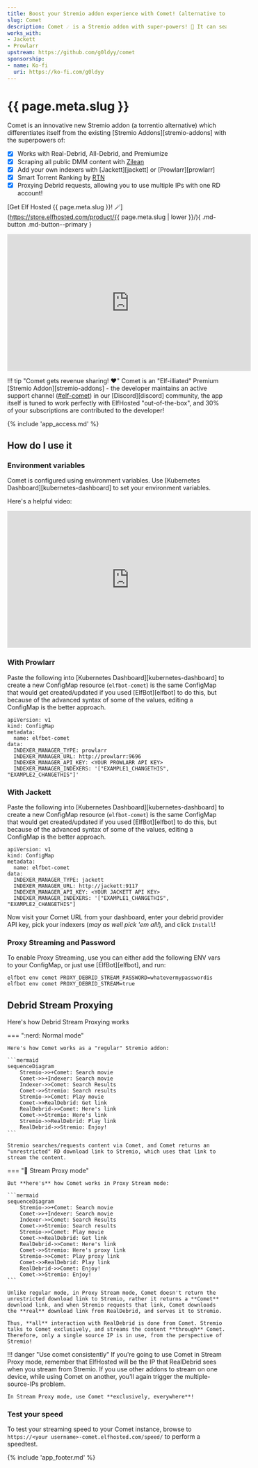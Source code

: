 ```yaml
---
title: Boost your Stremio addon experience with Comet! (alternative to torrentio stremio addon)
slug: Comet
description: Comet ☄️ is a Stremio addon with super-powers! 🦸 It can search public DMM hashlists, and it can proxy your streams, bypassing RealDebrid's one-ip-per-account limitation!
works_with:
- Jackett
- Prowlarr
upstream: https://github.com/g0ldyy/comet
sponsorship: 
- name: Ko-fi
  uri: https://ko-fi.com/g0ldyy
---
```


# {{ page.meta.slug }}

Comet is an innovative new Stremio addon (a torrentio alternative) which differentiates itself from the existing [Stremio Addons][stremio-addons] with the superpowers of:

* [x] Works with Real-Debrid, All-Debrid, and Premiumize
* [x] Scraping all public DMM content with [Zilean](https://github.com/iPromKnight/zilean)
* [x] Add your own indexers with [Jackett][jackett] or [Prowlarr][prowlarr]
* [x] Smart Torrent Ranking by [RTN](https://github.com/dreulavelle/rank-torrent-name)
* [x] Proxying Debrid requests, allowing you to use multiple IPs with one RD account!

[Get Elf Hosted {{ page.meta.slug }}! :magic_wand:](https://store.elfhosted.com/product/{{ page.meta.slug | lower }}/){ .md-button .md-button--primary }

<iframe width="560" height="315" src="https://www.youtube.com/embed/JAC4UrlFx7Y?si=EHBM8ZU71fAstkjQ" title="YouTube video player" frameborder="0" allow="accelerometer; autoplay; clipboard-write; encrypted-media; gyroscope; picture-in-picture; web-share" referrerpolicy="strict-origin-when-cross-origin" allowfullscreen></iframe>

!!! tip "Comet gets revenue sharing! :heart:"
    Comet is an "Elf-illiated" Premium [Stremio Addon][stremio-addons] - the developer maintains an active support channel ([#elf-comet](https://discord.com/channels/396055506072109067/1256404447723126916)) in our [Discord][discord] community, the app itself is tuned to work perfectly with ElfHosted "out-of-the-box", and 30% of your subscriptions are contributed to the developer!

{% include 'app_access.md' %}

## How do I use it

### Environment variables

Comet is configured using environment variables. Use [Kubernetes Dashboard][kubernetes-dashboard] to set your environment variables.

Here's a helpful video:

<iframe width="560" height="315" src="https://www.youtube.com/embed/WEGKI7ppq9E?si=r0u_JfR1VWyj0HoA" title="YouTube video player" frameborder="0" allow="accelerometer; autoplay; clipboard-write; encrypted-media; gyroscope; picture-in-picture; web-share" referrerpolicy="strict-origin-when-cross-origin" allowfullscreen></iframe>

### With Prowlarr

Paste the following into [Kubernetes Dashboard][kubernetes-dashboard] to create a new ConfigMap resource (`elfbot-comet`) is the same ConfigMap that would get created/updated if you used [ElfBot][elfbot] to do this, but because of the advanced syntax of some of the values, editing a ConfigMap is the better approach.

```
apiVersion: v1
kind: ConfigMap
metadata:
  name: elfbot-comet
data:
  INDEXER_MANAGER_TYPE: prowlarr
  INDEXER_MANAGER_URL: http://prowlarr:9696
  INDEXER_MANAGER_API_KEY: <YOUR PROWLARR API KEY>
  INDEXER_MANAGER_INDEXERS: '["EXAMPLE1_CHANGETHIS", "EXAMPLE2_CHANGETHIS"]'
```

### With Jackett

Paste the following into [Kubernetes Dashboard][kubernetes-dashboard] to create a new ConfigMap resource (`elfbot-comet`) is the same ConfigMap that would get created/updated if you used [ElfBot][elfbot] to do this, but because of the advanced syntax of some of the values, editing a ConfigMap is the better approach.

```
apiVersion: v1
kind: ConfigMap
metadata:
  name: elfbot-comet
data:
  INDEXER_MANAGER_TYPE: jackett
  INDEXER_MANAGER_URL: http://jackett:9117
  INDEXER_MANAGER_API_KEY: <YOUR JACKETT API KEY>
  INDEXER_MANAGER_INDEXERS: '["EXAMPLE1_CHANGETHIS", "EXAMPLE2_CHANGETHIS"]
```

Now visit your Comet URL from your dashboard, enter your debrid provider API key, pick your indexers (*may as well pick 'em all!*), and click `Install`!

### Proxy Streaming and Password

To enable Proxy Streaming, use you can either add the following ENV vars to your ConfigMap, or just use [ElfBot][elfbot], and run:

```
elfbot env comet PROXY_DEBRID_STREAM_PASSWORD=whatevermypasswordis
elfbot env comet PROXY_DEBRID_STREAM=true
```

## Debrid Stream Proxying

Here's how Debrid Stream Proxying works

=== ":nerd: Normal mode"

    Here's how Comet works as a "regular" Stremio addon:

    ```mermaid
    sequenceDiagram
        Stremio->>+Comet: Search movie
        Comet->>+Indexer: Search movie
        Indexer->>Comet: Search Results
        Comet->>Stremio: Search results
        Stremio->>Comet: Play movie
        Comet->>RealDebrid: Get link
        RealDebrid->>Comet: Here's link
        Comet->>Stremio: Here's link
        Stremio->>RealDebrid: Play link
        RealDebrid->>Stremio: Enjoy!
    ```

    Stremio searches/requests content via Comet, and Comet returns an "unrestricted" RD download link to Stremio, which uses that link to stream the content.

=== ":superhero: Stream Proxy mode"

    But **here's** how Comet works in Proxy Stream mode:

    ```mermaid
    sequenceDiagram
        Stremio->>+Comet: Search movie
        Comet->>+Indexer: Search movie
        Indexer->>Comet: Search Results
        Comet->>Stremio: Search results
        Stremio->>Comet: Play movie
        Comet->>RealDebrid: Get link
        RealDebrid->>Comet: Here's link
        Comet->>Stremio: Here's proxy link
        Stremio->>Comet: Play proxy link
        Comet->>RealDebrid: Play link
        RealDebrid->>Comet: Enjoy!
        Comet->>Stremio: Enjoy!
    ```

    Unlike regular mode, in Proxy Stream mode, Comet doesn't return the unrestricted download link to Stremio, rather it returns a **Comet** download link, and when Stremio requests that link, Comet downloads the **real** download link from RealDebrid, and serves it to Stremio.

    Thus, **all** interaction with RealDebrid is done from Comet. Stremio talks to Comet exclusively, and streams the content **through** Comet. Therefore, only a single source IP is in use, from the perspective of Stremio!

!!! danger "Use comet consistently"
    If you're going to use Comet in Stream Proxy mode, remember that ElfHosted will be the IP that RealDebrid sees when you stream from Stremio. If you use other addons to stream on one device, while using Comet on another, you'll again trigger the multiple-source-IPs problem.

    In Stream Proxy mode, use Comet **exclusively, everywhere**!

### Test your speed

To test your streaming speed to your Comet instance, browse to `https://<your username>-comet.elfhosted.com/speed/` to perform a speedtest.

{% include 'app_footer.md' %}